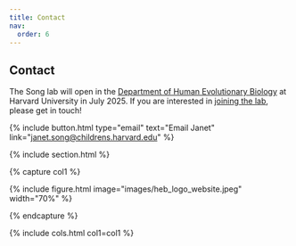 ```yaml
---
title: Contact
nav:
  order: 6
---
```


## Contact

The Song lab will open in the [Department of Human Evolutionary Biology](https://heb.fas.harvard.edu/home) at Harvard University in July 2025. If you are interested in [joining the lab](joinus), please get in touch!

{%
  include button.html
  type="email"
  text="Email Janet"
  link="janet.song@childrens.harvard.edu"
%}

<!-- Peabody Museum
11 Divinity Avenue
Cambridge, MA 02138 -->

{% include section.html %}

{% capture col1 %}

{%
  include figure.html
  image="images/heb_logo_website.jpeg"
  width="70%"
%}

{% endcapture %}

{% include cols.html col1=col1 %}